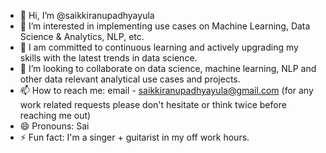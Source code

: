 - 👋 Hi, I’m @saikkiranupadhyayula
- 👀 I’m interested in implementing use cases on Machine Learning, Data Science & Analytics, NLP, etc.
- 🌱 I am committed to continuous learning and actively upgrading my skills with the latest trends in data science.
- 💞️ I’m looking to collaborate on data science, machine learning, NLP and other data relevant analytical use cases and projects. 
- 📫 How to reach me: email - saikkiranupadhyayula@gmail.com (for any work related requests please don't hesitate or think twice before reaching me out)
- 😄 Pronouns: Sai
- ⚡ Fun fact: I'm a singer + guitarist in my off work hours. 

<!---
saikkiranupadhyayula/saikkiranupadhyayula is a ✨ special ✨ repository because its `README.md` (this file) appears on your GitHub profile.
You can click the Preview link to take a look at your changes.
--->
